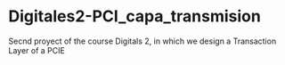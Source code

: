 # Digitales2-PCI_capa_transmision
Secnd proyect of the course Digitals 2, in which we design a Transaction Layer of a PCIE
